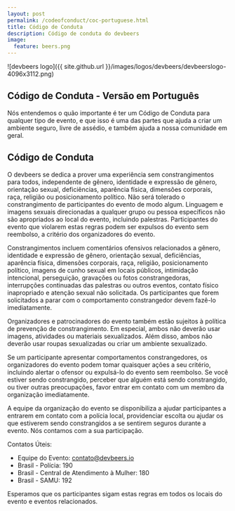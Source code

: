 ```yaml
---
layout: post
permalink: /codeofconduct/coc-portuguese.html
title: Código de Conduta
description: Código de conduta do devbeers
image:
  feature: beers.png
---
```


![devbeers logo]({{ site.github.url }}/images/logos/devbeers/devbeerslogo-4096x3112.png)

## Código de Conduta - Versão em Português

Nós entendemos o quão importante é ter um Código de Conduta para qualquer tipo de evento, e que isso é uma das partes que ajuda a criar um ambiente seguro, livre de assédio, e também ajuda a nossa comunidade em geral.

## Código de Conduta

O devbeers se dedica a prover uma experiência sem constrangimentos para todos, independente de gênero, identidade e expressão de gênero, orientação sexual, deficiências, aparência física, dimensões corporais, raça, religião ou posicionamento político. Não será tolerado o constrangimento de participantes do evento de modo algum. Linguagem e imagens sexuais direcionadas a qualquer grupo ou pessoa específicos não são apropriados ao local do evento, incluindo palestras. Participantes do evento que violarem estas regras podem ser expulsos do evento sem reembolso, a critério dos organizadores do evento.

Constrangimentos incluem comentários ofensivos relacionados a gênero, identidade e expressão de gênero, orientação sexual, deficiências, aparência física, dimensões corporais, raça, religião, posicionamento político, imagens de cunho sexual em locais públicos, intimidação intencional, perseguição, gravações ou fotos constrangedoras, interrupções continuadas das palestras ou outros eventos, contato físico inapropriado e atenção sexual não solicitada. Os participantes que forem solicitados a parar com o comportamento constrangedor devem fazê-lo imediatamente.

Organizadores e patrocinadores do evento também estão sujeitos à política de prevenção de constrangimento. Em especial, ambos não deverão usar imagens, atividades ou materiais sexualizados. Além disso, ambos não deverão usar roupas sexualizadas ou criar um ambiente sexualizado.

Se um participante apresentar comportamentos constrangedores, os organizadores do evento podem tomar quaisquer ações a seu critério, incluindo alertar o ofensor ou expulsá-lo do evento sem reembolso. Se você estiver sendo constrangido, perceber que alguém está sendo constrangido, ou tiver outras preocupações, favor entrar em contato com um membro da organização imediatamente.

A equipe da organização do evento se disponibiliza a ajudar participantes a entrarem em contato com a polícia local, providenciar escolta ou ajudar os que estiverem sendo constrangidos a se sentirem seguros durante a evento. Nós contamos com a sua participação.

Contatos Úteis:

* Equipe do Evento: [contato@devbeers.io](mailto:contato@devbeers.io)
* Brasil - Polícia: 190
* Brasil - Central de Atendimento à Mulher: 180
* Brasil - SAMU: 192

Esperamos que os participantes sigam estas regras em todos os locais do evento e eventos relacionados.